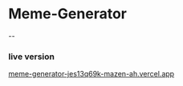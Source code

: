 # Meme-Generator
--
### live version 
[meme-generator-jes13q69k-mazen-ah.vercel.app
](https://meme-generator-jes13q69k-mazen-ah.vercel.app/)
